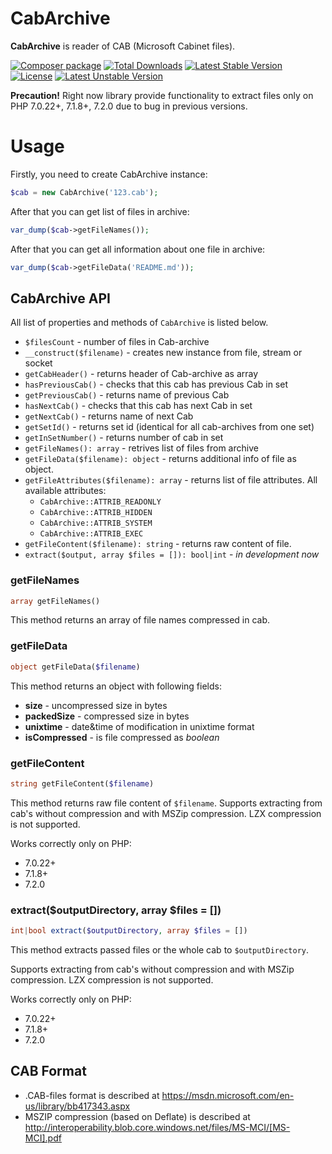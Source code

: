 # CabArchive

**CabArchive** is reader of CAB (Microsoft Cabinet files).

[![Composer package](http://composer.network/badge/wapmorgan/cab-archive)](https://packagist.org/packages/wapmorgan/cab-archive)
[![Total Downloads](https://poser.pugx.org/wapmorgan/cab-archive/downloads)](https://packagist.org/packages/wapmorgan/cab-archive)
[![Latest Stable Version](https://poser.pugx.org/wapmorgan/cab-archive/v/stable)](https://packagist.org/packages/wapmorgan/cab-archive)
[![License](https://poser.pugx.org/wapmorgan/cab-archive/license)](https://packagist.org/packages/wapmorgan/cab-archive)
[![Latest Unstable Version](https://poser.pugx.org/wapmorgan/cab-archive/v/unstable)](https://packagist.org/packages/wapmorgan/cab-archive)

**Precaution!** Right now library provide functionality to extract files only on PHP 7.0.22+, 7.1.8+, 7.2.0 due to bug in previous versions.

# Usage
Firstly, you need to create CabArchive instance:

```php
$cab = new CabArchive('123.cab');

```
After that you can get list of files in archive:

```php
var_dump($cab->getFileNames());
```

After that you can get all information about one file in archive:

```php
var_dump($cab->getFileData('README.md'));
```

## CabArchive API
All list of properties and methods of `CabArchive` is listed below.

- `$filesCount` - number of files in Cab-archive
- `__construct($filename)` - creates new instance from file, stream or socket
- `getCabHeader()` - returns header of Cab-archive as array
- `hasPreviousCab()` - checks that this cab has previous Cab in set
- `getPreviousCab()` - returns name of previous Cab
- `hasNextCab()` - checks that this cab has next Cab in set
- `getNextCab()` - returns name of next Cab
- `getSetId()` - returns set id (identical for all cab-archives from one set)
- `getInSetNumber()` - returns number of cab in set
- `getFileNames(): array` - retrives list of files from archive
- `getFileData($filename): object` - returns additional info of file as object.
- `getFileAttributes($filename): array` - returns list of file attributes. All available attributes:
    - `CabArchive::ATTRIB_READONLY`
    - `CabArchive::ATTRIB_HIDDEN`
    - `CabArchive::ATTRIB_SYSTEM`
    - `CabArchive::ATTRIB_EXEC`
- `getFileContent($filename): string` - returns raw content of file.
- `extract($output, array $files = []): bool|int` - _in development now_

### getFileNames
```php
array getFileNames()
```
This method returns an array of file names compressed in cab.

### getFileData
```php
object getFileData($filename)
```
This method returns an object with following fields:

- **size** - uncompressed size in bytes
- **packedSize** - compressed size in bytes
- **unixtime** - date&time of modification in unixtime format
- **isCompressed** - is file compressed as _boolean_

### getFileContent
```php
string getFileContent($filename)
```
This method returns raw file content of `$filename`. 
Supports extracting from cab's without compression and with MSZip compression. LZX compression is not supported.

Works correctly only on PHP:

- 7.0.22+
- 7.1.8+
- 7.2.0

### extract($outputDirectory, array $files = [])
```php
int|bool extract($outputDirectory, array $files = [])
```
This method extracts passed files or the whole cab to `$outputDirectory`.

Supports extracting from cab's without compression and with MSZip compression. LZX compression is not supported.

Works correctly only on PHP:

- 7.0.22+
- 7.1.8+
- 7.2.0

## CAB Format
- .CAB-files format is described at https://msdn.microsoft.com/en-us/library/bb417343.aspx
- MSZIP compression (based on Deflate) is described at http://interoperability.blob.core.windows.net/files/MS-MCI/[MS-MCI].pdf
